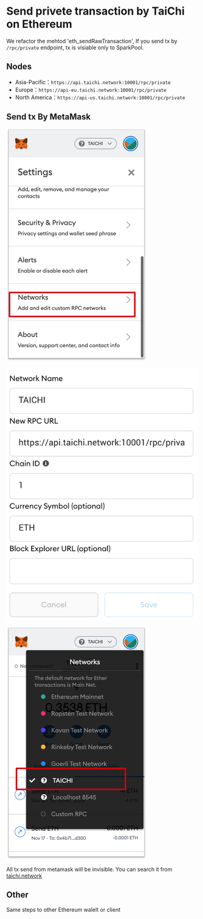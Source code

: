 
# Send privete transaction by TaiChi on Ethereum

We refactor the mehtod 'eth_sendRawTransaction', If you send tx by `/rpc/private` endpoint, tx is visiable only to SparkPool.

## Nodes

* Asia-Pacific：`https://api.taichi.network:10001/rpc/private`
* Europe：`https://api-eu.taichi.network:10001/rpc/private`
* North America：`https://api-us.taichi.network:10001/rpc/private`

## Send tx By MetaMask

![](imgs/1.png)

![](imgs/2.png)

![](imgs/3.png)

All tx send from metamask will be invisible. 
You can search it from [taichi.network](https://taichi.network)

## Other

Same steps to other Ethereum walelt or client
